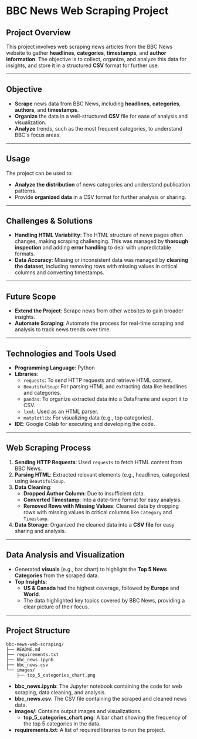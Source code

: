 # **BBC News Web Scraping Project**

## **Project Overview**
This project involves web scraping news articles from the BBC News website to gather **headlines**, **categories**, **timestamps**, and **author information**. The objective is to collect, organize, and analyze this data for insights, and store it in a structured **CSV** format for further use.

---

## **Objective**
- **Scrape** news data from BBC News, including **headlines**, **categories**, **authors**, and **timestamps**.
- **Organize** the data in a well-structured **CSV** file for ease of analysis and visualization.
- **Analyze** trends, such as the most frequent categories, to understand BBC's focus areas.

---

## **Usage**
The project can be used to:
- **Analyze the distribution** of news categories and understand publication patterns.
- Provide **organized data** in a CSV format for further analysis or sharing.

---

## **Challenges & Solutions**
- **Handling HTML Variability**: The HTML structure of news pages often changes, making scraping challenging. This was managed by **thorough inspection** and adding **error handling** to deal with unpredictable formats.
- **Data Accuracy**: Missing or inconsistent data was managed by **cleaning the dataset**, including removing rows with missing values in critical columns and converting timestamps.

---

## **Future Scope**
- **Extend the Project**: Scrape news from other websites to gain broader insights.
- **Automate Scraping**: Automate the process for real-time scraping and analysis to track news trends over time.

---

## **Technologies and Tools Used**
- **Programming Language**: Python
- **Libraries**:
  - `requests`: To send HTTP requests and retrieve HTML content.
  - `BeautifulSoup`: For parsing HTML and extracting data like headlines and categories.
  - `pandas`: To organize extracted data into a DataFrame and export it to CSV.
  - `lxml`: Used as an HTML parser.
  - `matplotlib`: For visualizing data (e.g., top categories).
- **IDE**: Google Colab for executing and developing the code.

---

## **Web Scraping Process**
1. **Sending HTTP Requests**: Used `requests` to fetch HTML content from BBC News.
2. **Parsing HTML**: Extracted relevant elements (e.g., headlines, categories) using `BeautifulSoup`.
3. **Data Cleaning**:
   - **Dropped Author Column**: Due to insufficient data.
   - **Converted Timestamp**: Into a date-time format for easy analysis.
   - **Removed Rows with Missing Values**: Cleaned data by dropping rows with missing values in critical columns like `Category` and `Timestamp`.
4. **Data Storage**: Organized the cleaned data into a **CSV file** for easy sharing and analysis.

---

## **Data Analysis and Visualization**
- Generated **visuals** (e.g., bar chart) to highlight the **Top 5 News Categories** from the scraped data.
- **Top Insights**:
  - **US & Canada** had the highest coverage, followed by **Europe** and **World**.
  - The data highlighted key topics covered by BBC News, providing a clear picture of their focus.

---

## **Project Structure**
```
bbc-news-web-scraping/
├── README.md
├── requirements.txt
├── bbc_news.ipynb
├── bbc_news.csv
└── images/
    ├── top_5_categories_chart.png
```

- **bbc_news.ipynb**: The Jupyter notebook containing the code for web scraping, data cleaning, and analysis.
- **bbc_news.csv**: The CSV file containing the scraped and cleaned news data.
- **images/**: Contains output images and visualizations.
  - **top_5_categories_chart.png**: A bar chart showing the frequency of the top 5 categories in the data.
- **requirements.txt**: A list of required libraries to run the project.
